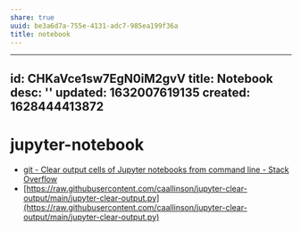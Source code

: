 ```yaml
---
share: true
uuid: be3a6d7a-755e-4131-adc7-985ea199f36a
title: notebook
---
```

---
id: CHKaVce1sw7EgN0iM2gvV
title: Notebook
desc: ''
updated: 1632007619135
created: 1628444413872
---
# jupyter-notebook

* [git - Clear output cells of Jupyter notebooks from command line - Stack Overflow](https://stackoverflow.com/questions/50506968/clear-output-cells-of-jupyter-notebooks-from-command-line)
* [https://raw.githubusercontent.com/caallinson/jupyter-clear-output/main/jupyter-clear-output.py](https://raw.githubusercontent.com/caallinson/jupyter-clear-output/main/jupyter-clear-output.py)